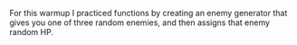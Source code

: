 For this warmup I practiced functions by creating an enemy generator that gives you one of three random enemies, and then assigns that enemy random HP.